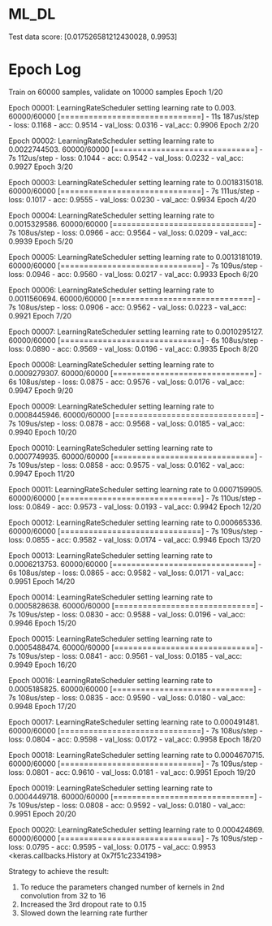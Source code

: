 # ML_DL
Test data score:
[0.017526581212430028, 0.9953]

Epoch Log
=========
Train on 60000 samples, validate on 10000 samples
Epoch 1/20

Epoch 00001: LearningRateScheduler setting learning rate to 0.003.
60000/60000 [==============================] - 11s 187us/step - loss: 0.1168 - acc: 0.9514 - val_loss: 0.0316 - val_acc: 0.9906
Epoch 2/20

Epoch 00002: LearningRateScheduler setting learning rate to 0.0022744503.
60000/60000 [==============================] - 7s 112us/step - loss: 0.1044 - acc: 0.9542 - val_loss: 0.0232 - val_acc: 0.9927
Epoch 3/20

Epoch 00003: LearningRateScheduler setting learning rate to 0.0018315018.
60000/60000 [==============================] - 7s 111us/step - loss: 0.1017 - acc: 0.9555 - val_loss: 0.0230 - val_acc: 0.9934
Epoch 4/20

Epoch 00004: LearningRateScheduler setting learning rate to 0.0015329586.
60000/60000 [==============================] - 7s 108us/step - loss: 0.0966 - acc: 0.9564 - val_loss: 0.0209 - val_acc: 0.9939
Epoch 5/20

Epoch 00005: LearningRateScheduler setting learning rate to 0.0013181019.
60000/60000 [==============================] - 7s 109us/step - loss: 0.0946 - acc: 0.9560 - val_loss: 0.0217 - val_acc: 0.9933
Epoch 6/20

Epoch 00006: LearningRateScheduler setting learning rate to 0.0011560694.
60000/60000 [==============================] - 7s 108us/step - loss: 0.0906 - acc: 0.9562 - val_loss: 0.0223 - val_acc: 0.9921
Epoch 7/20

Epoch 00007: LearningRateScheduler setting learning rate to 0.0010295127.
60000/60000 [==============================] - 6s 108us/step - loss: 0.0890 - acc: 0.9569 - val_loss: 0.0196 - val_acc: 0.9935
Epoch 8/20

Epoch 00008: LearningRateScheduler setting learning rate to 0.0009279307.
60000/60000 [==============================] - 6s 108us/step - loss: 0.0875 - acc: 0.9576 - val_loss: 0.0176 - val_acc: 0.9947
Epoch 9/20

Epoch 00009: LearningRateScheduler setting learning rate to 0.0008445946.
60000/60000 [==============================] - 7s 109us/step - loss: 0.0878 - acc: 0.9568 - val_loss: 0.0185 - val_acc: 0.9940
Epoch 10/20

Epoch 00010: LearningRateScheduler setting learning rate to 0.0007749935.
60000/60000 [==============================] - 7s 109us/step - loss: 0.0858 - acc: 0.9575 - val_loss: 0.0162 - val_acc: 0.9947
Epoch 11/20

Epoch 00011: LearningRateScheduler setting learning rate to 0.0007159905.
60000/60000 [==============================] - 7s 110us/step - loss: 0.0849 - acc: 0.9573 - val_loss: 0.0193 - val_acc: 0.9942
Epoch 12/20

Epoch 00012: LearningRateScheduler setting learning rate to 0.000665336.
60000/60000 [==============================] - 7s 109us/step - loss: 0.0855 - acc: 0.9582 - val_loss: 0.0174 - val_acc: 0.9946
Epoch 13/20

Epoch 00013: LearningRateScheduler setting learning rate to 0.0006213753.
60000/60000 [==============================] - 6s 108us/step - loss: 0.0865 - acc: 0.9582 - val_loss: 0.0171 - val_acc: 0.9951
Epoch 14/20

Epoch 00014: LearningRateScheduler setting learning rate to 0.0005828638.
60000/60000 [==============================] - 7s 109us/step - loss: 0.0830 - acc: 0.9588 - val_loss: 0.0196 - val_acc: 0.9946
Epoch 15/20

Epoch 00015: LearningRateScheduler setting learning rate to 0.0005488474.
60000/60000 [==============================] - 7s 109us/step - loss: 0.0841 - acc: 0.9561 - val_loss: 0.0185 - val_acc: 0.9949
Epoch 16/20

Epoch 00016: LearningRateScheduler setting learning rate to 0.0005185825.
60000/60000 [==============================] - 7s 108us/step - loss: 0.0835 - acc: 0.9590 - val_loss: 0.0180 - val_acc: 0.9948
Epoch 17/20

Epoch 00017: LearningRateScheduler setting learning rate to 0.000491481.
60000/60000 [==============================] - 7s 108us/step - loss: 0.0804 - acc: 0.9598 - val_loss: 0.0172 - val_acc: 0.9958
Epoch 18/20

Epoch 00018: LearningRateScheduler setting learning rate to 0.0004670715.
60000/60000 [==============================] - 7s 109us/step - loss: 0.0801 - acc: 0.9610 - val_loss: 0.0181 - val_acc: 0.9951
Epoch 19/20

Epoch 00019: LearningRateScheduler setting learning rate to 0.0004449718.
60000/60000 [==============================] - 7s 109us/step - loss: 0.0808 - acc: 0.9592 - val_loss: 0.0180 - val_acc: 0.9951
Epoch 20/20

Epoch 00020: LearningRateScheduler setting learning rate to 0.000424869.
60000/60000 [==============================] - 7s 109us/step - loss: 0.0795 - acc: 0.9595 - val_loss: 0.0175 - val_acc: 0.9953
<keras.callbacks.History at 0x7f51c2334198>

Strategy to achieve the result:

1) To reduce the parameters changed number of kernels in 2nd convolution from 32 to 16
2) Increased the 3rd dropout rate to 0.15 
3) Slowed down the learning rate further
